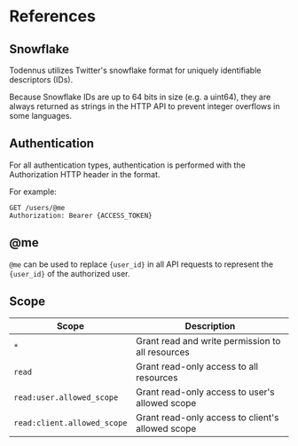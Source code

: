# References

## Snowflake

Todennus utilizes Twitter's snowflake format for uniquely identifiable
descriptors (IDs).

Because Snowflake IDs are up to 64 bits in size (e.g. a uint64), they are always
returned as strings in the HTTP API to prevent integer overflows in some
languages.


## Authentication

For all authentication types, authentication is performed with the Authorization
HTTP header in the format.

For example:

```
GET /users/@me
Authorization: Bearer {ACCESS_TOKEN}
```

## @me

`@me` can be used to replace `{user_id}` in all API requests to represent the
`{user_id}` of the authorized user.

## Scope

| Scope                       | Description                                      |
| --------------------------- | ------------------------------------------------ |
| `*`                         | Grant read and write permission to all resources |
| `read`                      | Grant read-only access to all resources          |
| `read:user.allowed_scope`   | Grant read-only access to user's allowed scope   |
| `read:client.allowed_scope` | Grant read-only access to client's allowed scope |
